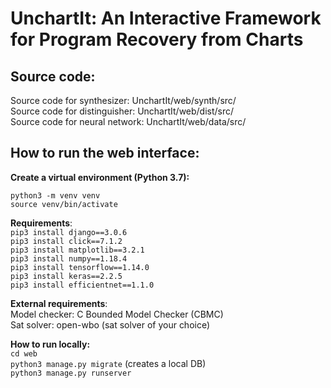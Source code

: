 # UnchartIt: An Interactive Framework for Program Recovery from Charts

## Source code:
Source code for synthesizer: UnchartIt/web/synth/src/ \
Source code for distinguisher: UnchartIt/web/dist/src/ \
Source code for neural network: UnchartIt/web/data/src/


## How to run the web interface:

**Create a virtual environment (Python 3.7):**

`python3 -m venv venv`\
`source venv/bin/activate`

**Requirements**:\
`pip3 install django==3.0.6`\
`pip3 install click==7.1.2`\
`pip3 install matplotlib==3.2.1`\
`pip3 install numpy==1.18.4`\
`pip3 install tensorflow==1.14.0`\
`pip3 install keras==2.2.5`\
`pip3 install efficientnet==1.1.0`

**External requirements**:\
Model checker: C Bounded Model Checker (CBMC)\
Sat solver: open-wbo (sat solver of your choice)

**How to run locally:**\
`cd web`\
`python3 manage.py migrate` (creates a local DB)\
`python3 manage.py runserver`
